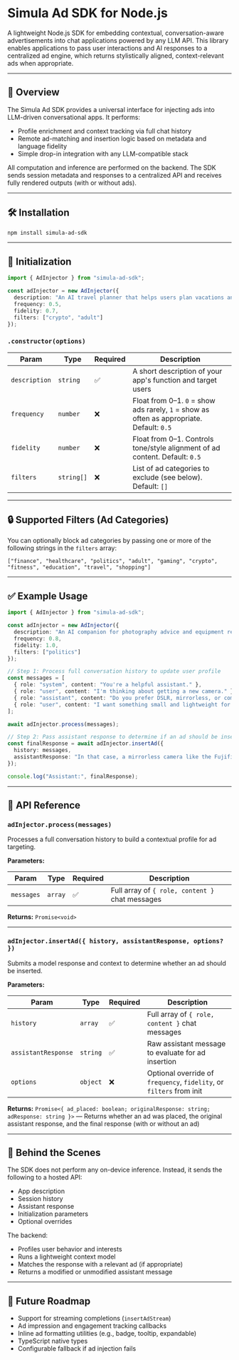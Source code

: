 # Simula Ad SDK for Node.js

A lightweight Node.js SDK for embedding contextual, conversation-aware advertisements into chat applications powered by any LLM API. This library enables applications to pass user interactions and AI responses to a centralized ad engine, which returns stylistically aligned, context-relevant ads when appropriate.

---

## 🧩 Overview

The Simula Ad SDK provides a universal interface for injecting ads into LLM-driven conversational apps. It performs:

- Profile enrichment and context tracking via full chat history
- Remote ad-matching and insertion logic based on metadata and language fidelity
- Simple drop-in integration with any LLM-compatible stack

All computation and inference are performed on the backend. The SDK sends session metadata and responses to a centralized API and receives fully rendered outputs (with or without ads).

---

## 🛠 Installation

```bash
npm install simula-ad-sdk
```

---

## 🔧 Initialization

```ts
import { AdInjector } from "simula-ad-sdk";

const adInjector = new AdInjector({
  description: "An AI travel planner that helps users plan vacations and book hotels.",
  frequency: 0.5,
  fidelity: 0.7,
  filters: ["crypto", "adult"]
});
```

### `.constructor(options)`

| Param         | Type       | Required | Description                                                                 |
|---------------|------------|----------|-----------------------------------------------------------------------------|
| `description` | `string`   | ✅       | A short description of your app's function and target users                |
| `frequency`   | `number`   | ❌       | Float from 0–1. `0` = show ads rarely, `1` = show as often as appropriate. Default: `0.5` |
| `fidelity`    | `number`   | ❌       | Float from 0–1. Controls tone/style alignment of ad content. Default: `0.5` |
| `filters`     | `string[]` | ❌       | List of ad categories to exclude (see below). Default: `[]`               |

---

## 🔒 Supported Filters (Ad Categories)

You can optionally block ad categories by passing one or more of the following strings in the `filters` array:

```
["finance", "healthcare", "politics", "adult", "gaming", "crypto", "fitness", "education", "travel", "shopping"]
```

---

## ✅ Example Usage

```ts
import { AdInjector } from "simula-ad-sdk";

const adInjector = new AdInjector({
  description: "An AI companion for photography advice and equipment recommendations.",
  frequency: 0.8,
  fidelity: 1.0,
  filters: ["politics"]
});

// Step 1: Process full conversation history to update user profile
const messages = [
  { role: "system", content: "You're a helpful assistant." },
  { role: "user", content: "I'm thinking about getting a new camera." },
  { role: "assistant", content: "Do you prefer DSLR, mirrorless, or compact?" },
  { role: "user", content: "I want something small and lightweight for travel." }
];

await adInjector.process(messages);

// Step 2: Pass assistant response to determine if an ad should be inserted
const finalResponse = await adInjector.insertAd({
  history: messages,
  assistantResponse: "In that case, a mirrorless camera like the Fujifilm X-S10 is a great option for travelers."
});

console.log("Assistant:", finalResponse);
```

---

## 🧠 API Reference

### `adInjector.process(messages)`

Processes a full conversation history to build a contextual profile for ad targeting.

**Parameters:**

| Param     | Type   | Required | Description                                      |
|-----------|--------|----------|--------------------------------------------------|
| `messages`| `array`| ✅       | Full array of `{ role, content }` chat messages |

**Returns:** `Promise<void>`

---

### `adInjector.insertAd({ history, assistantResponse, options? })`

Submits a model response and context to determine whether an ad should be inserted.

**Parameters:**

| Param              | Type     | Required | Description                                                            |
|--------------------|----------|----------|------------------------------------------------------------------------|
| `history`          | `array`  | ✅       | Full array of `{ role, content }` chat messages                       |
| `assistantResponse`| `string` | ✅       | Raw assistant message to evaluate for ad insertion                    |
| `options`        | `object` | ❌       | Optional override of `frequency`, `fidelity`, or `filters` from init  |

**Returns:** `Promise<{ ad_placed: boolean; originalResponse: string; adResponse: string }>` — Returns whether an ad was placed, the original assistant response, and the final response (with or without an ad)

---

## 🧬 Behind the Scenes

The SDK does not perform any on-device inference. Instead, it sends the following to a hosted API:

- App description
- Session history
- Assistant response
- Initialization parameters
- Optional overrides

The backend:
- Profiles user behavior and interests
- Runs a lightweight context model
- Matches the response with a relevant ad (if appropriate)
- Returns a modified or unmodified assistant message

---


## 🧩 Future Roadmap

- Support for streaming completions (`insertAdStream`)
- Ad impression and engagement tracking callbacks
- Inline ad formatting utilities (e.g., badge, tooltip, expandable)
- TypeScript native types
- Configurable fallback if ad injection fails
